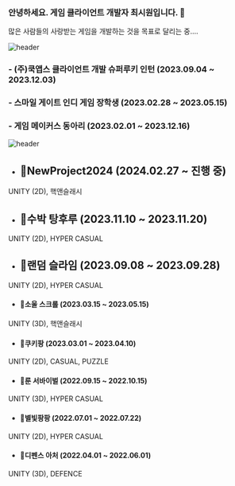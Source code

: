 ### 안녕하세요. 게임 클라이언트 개발자 최시원입니다. 👋
많은 사람들의 사랑받는 게임을 개발하는 것을 목표로 달리는 중....
<!--
**SiwonChoi98/SiwonChoi98** is a ✨ _special_ ✨ repository because its `README.md` (this file) appears on your GitHub profile.

Here are some ideas to get you started:

- 🔭 I’m currently working on ...
- 🌱 I’m currently learning ...
- 👯 I’m looking to collaborate on ...
- 🤔 I’m looking for help with ...
- 💬 Ask me about ...
- 📫 How to reach me: ...
- 😄 Pronouns: ...
- ⚡ Fun fact: ...
--> 


![header](https://capsule-render.vercel.app/api?type=cylinder&color=101010&height=100&section=header&text=😄활동내역&fontColor=ffffff&fontSize=50&animation=fadeIn&fontAlignY=55)

### - (주)쿡앱스 클라이언트 개발 슈퍼루키 인턴 (2023.09.04 ~ 2023.12.03)
### - 스마일 게이트 인디 게임 장학생 (2023.02.28 ~ 2023.05.15)
### - 게임 메이커스 동아리 (2023.02.01 ~ 2023.12.16)

  ![header](https://capsule-render.vercel.app/api?type=cylinder&color=101010&height=100&section=header&text=⚡개발프로젝트&fontColor=ffffff&fontSize=50&animation=fadeIn&fontAlignY=55)

- ## 🌱NewProject2024 (2024.02.27 ~ 진행 중)
UNITY (2D), 핵앤슬래시

- ## 🌱수박 탕후루 (2023.11.10 ~ 2023.11.20)
UNITY (2D), HYPER CASUAL

- ## 🌱랜덤 슬라임 (2023.09.08 ~ 2023.09.28)
UNITY (2D), HYPER CASUAL

- #### 🌱소울 스크롤 (2023.03.15 ~ 2023.05.15)
UNITY (3D), 핵앤슬래시 

- #### 🌱쿠키팡 (2023.03.01 ~ 2023.04.10)
UNITY (2D), CASUAL, PUZZLE

- #### 🌱룬 서바이벌 (2022.09.15 ~ 2022.10.15)
UNITY (3D), HYPER CASUAL

- #### 🌱별빛팡팡 (2022.07.01 ~ 2022.07.22)
UNITY (2D), HYPER CASUAL

- #### 🌱디펜스 아처 (2022.04.01 ~ 2022.06.01)
UNITY (3D), DEFENCE

